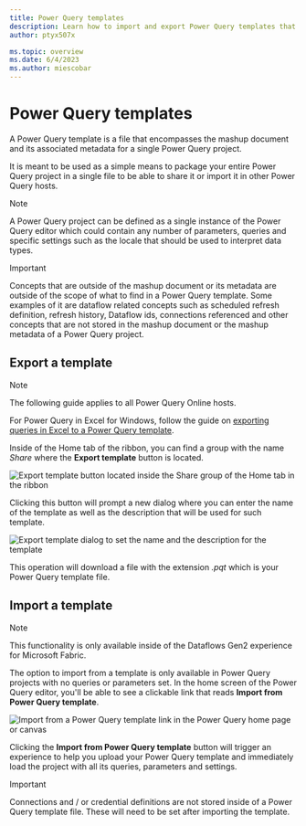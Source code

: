```yaml
---
title: Power Query templates
description: Learn how to import and export Power Query templates that help you move entire Power Query projects across environments that support the template functionality.
author: ptyx507x

ms.topic: overview
ms.date: 6/4/2023
ms.author: miescobar
---
```


# Power Query templates

A Power Query template is a file that encompasses the mashup document and its associated metadata for a single Power Query project. 

It is meant to be used as a simple means to package your entire Power Query project in a single file to be able to share it or import it in other Power Query hosts.

>[!NOTE]
>A Power Query project can be defined as a single instance of the Power Query editor which could contain any number of parameters, queries and specific settings such as the locale that should be used to interpret data types.

>[!IMPORTANT]
>Concepts that are outside of the mashup document or its metadata are outside of the scope of what to find in a Power Query template. Some examples of it are dataflow related concepts such as scheduled refresh definition, refresh history, Dataflow ids, connections referenced and other concepts that are not stored in the mashup document or the mashup metadata of a Power Query project.

## Export a template

>[!NOTE]
>The following guide applies to all Power Query Online hosts.
>
>For Power Query in Excel for Windows, follow the guide on [exporting queries in Excel to a Power Query template](https://learn.microsoft.com/en-us/power-query/new-dataflow-from-template#exporting-queries-in-excel-to-a-power-query-template).

Inside of the Home tab of the ribbon, you can find a group with the name *Share* where the **Export template** button is located.

![Export template button located inside the Share group of the Home tab in the ribbon](export.png)

Clicking this button will prompt a new dialog where you can enter the name of the template as well as the description that will be used for such template.

![Export template dialog to set the name and the description for the template](export-dialog.png)

This operation will download a file with the extension *.pqt* which is your Power Query template file.

## Import a template

>[!NOTE]
>This functionality is only available inside of the Dataflows Gen2 experience for Microsoft Fabric.

The option to import from a template is only available in Power Query projects with no queries or parameters set. In the home screen of the Power Query editor, you'll be able to see a clickable link that reads **Import from Power Query template**.

![Import from a Power Query template link in the Power Query home page or canvas](import-template.png)

Clicking the **Import from Power Query template** button will trigger an experience to help you upload your Power Query template and immediately load the project with all its queries, parameters and settings.

>[!IMPORTANT]
>Connections and / or credential definitions are not stored inside of a Power Query template file. These will need to be set after importing the template.